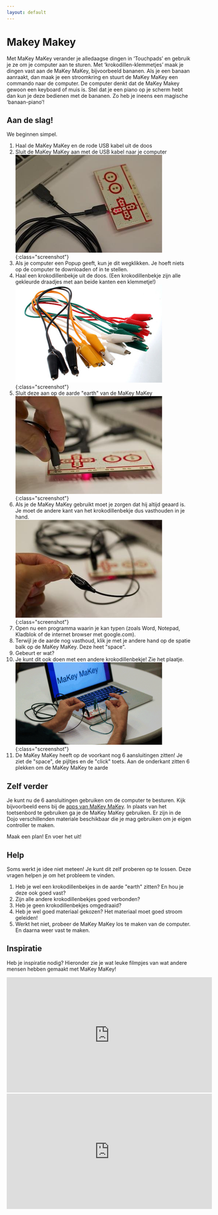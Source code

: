 ```yaml
---
layout: default
---
```

Makey Makey
===========
Met MaKey MaKey verander je alledaagse dingen in ‘Touchpads’ en gebruik je ze om je computer aan te sturen. Met ‘krokodillen-klemmetjes’ maak je dingen vast aan de MaKey MaKey, bijvoorbeeld bananen. Als je een banaan aanraakt, dan maak je een stroomkring en stuurt de MaKey MaKey een commando naar de computer. De computer denkt dat de MaKey Makey gewoon een keyboard of muis is. Stel dat je een piano op je scherm hebt dan kun je deze bedienen met de bananen. Zo heb je ineens een magische ‘banaan-piano’!

Aan de slag!
------------
We beginnen simpel.
  
  1. Haal de MaKey MaKey en de rode USB kabel uit de doos
  2. Sluit de MaKey MaKey aan met de USB kabel naar je computer<br/>![USB](/static/img/mm-connect_USB.jpg){:class="screenshot"}
  3. Als je computer een Popup geeft, kun je dit wegklikken. Je hoeft niets op de computer te downloaden of in te stellen.
  4. Haal een krokodillenbekje uit de doos. (Een krokodillenbekje zijn alle gekleurde draadjes  met aan beide kanten een klemmetje!)<br/>![krokodillenbekje](/static/img/mm-Crocodile_Clips.jpg){:class="screenshot"}
  5. Sluit deze aan op de aarde "earth" van de MaKey MaKey<br/>![Aarde](/static/img/mm-earth.jpg){:class="screenshot"}
  6. Als je de MaKey MaKey gebruikt moet je zorgen dat hij altijd geaard is. Je moet de andere kant van het krokodillenbekje dus vasthouden in je hand.<br/>![Connect](/static/img/mm-connect-human.jpg){:class="screenshot"}
  7. Open nu een programma waarin je kan typen (zoals Word, Notepad, Kladblok of de internet browser met google.com).
  8. Terwijl je de aarde nog vasthoud, klik je met je andere hand op de spatie balk op de MaKey MaKey. Deze heet "space".
  9. Gebeurt er wat?
  10. Je kunt dit ook doen met een andere krokodillenbekje! Zie het plaatje.<br/>![Touch](/static/img/mm-touch-animation.gif){:class="screenshot"}
  11. De MaKey MaKey heeft op de voorkant nog 6 aansluitingen zitten! Je ziet de "space", de pijltjes en de "click" toets. Aan de onderkant zitten 6 plekken om de MaKey MaKey te aarde

Zelf verder
-----------
Je kunt nu de 6 aansluitingen gebruiken om de computer te besturen. Kijk bijvoorbeeld eens bij de [apps van MaKey MaKey](http://makeymakey.com/apps/). In plaats van het toetsenbord te gebruiken ga je de MaKey MaKey gebruiken. Er zijn in de Dojo verschillenden materiale beschikbaar die je mag gebruiken om je eigen controller te maken.

Maak een plan! En voer het uit!

Help
----
Soms werkt je idee niet meteen! Je kunt dit zelf proberen op te lossen. Deze vragen helpen je om het probleem te vinden.

  1. Heb je wel een krokodillenbekjes in de aarde "earth" zitten? En hou je deze ook goed vast?
  2. Zijn alle andere krokodillenbekjes goed verbonden?
  3. Heb je geen krokodillenbekjes omgedraaid?
  4. Heb je wel goed materiaal gekozen? Het materiaal moet goed stroom geleiden!
  5. Werkt het niet, probeer de MaKey MaKey los te maken van de computer. En daarna weer vast te maken.

Inspiratie
----------
Heb je inspiratie nodig? Hieronder zie je wat leuke filmpjes van wat andere mensen hebben gemaakt met MaKey MaKey!

<iframe src="https://www.youtube.com/embed/rfQqh7iCcOU" width="560" height="315" frameborder="0" allowfullscreen="allowfullscreen"></iframe>

<iframe src="https://www.youtube.com/embed/wkPt9MYqDW0" width="560" height="315" frameborder="0" allowfullscreen="allowfullscreen"></iframe>
